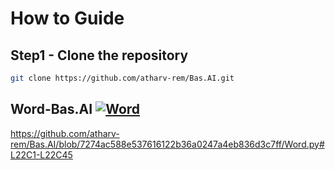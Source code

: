 # How to Guide
## Step1 - Clone the repository
```bash
git clone https://github.com/atharv-rem/Bas.AI.git
```
## Word-Bas.AI [![Word](https://img.shields.io/badge/Word-2B579A?style=for-the-badge&logo=microsoft-word&logoColor=white)](https://your-link-here)
https://github.com/atharv-rem/Bas.AI/blob/7274ac588e537616122b36a0247a4eb836d3c7ff/Word.py#L22C1-L22C45
